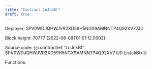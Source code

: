 ```yaml
---
title: "Contract LnJckBt"
draft: true
---
```

Deployer: SPV0WDJQHWJVR2XD59H5NGX9AMNNTP4Q92XV77JD


 



Block height: 70777 (2022-08-08T01:01:12.000Z)

Source code: {{<contractref "LnJckBt" SPV0WDJQHWJVR2XD59H5NGX9AMNNTP4Q92XV77JD LnJckBt>}}

Functions:


